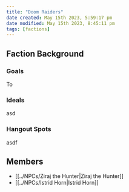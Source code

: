 ```yaml
---
title: "Doom Raiders"
date created: May 15th 2023, 5:59:17 pm
date modified: May 15th 2023, 8:45:11 pm
tags: [factions]
---
```

## Faction Background

### Goals
To 
### Ideals
asd
### Hangout Spots
asdf

## Members
- [[../NPCs/Ziraj the Hunter|Ziraj the Hunter]]
- [[../NPCs/Istrid Horn|Istrid Horn]]
